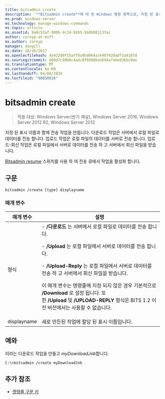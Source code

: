 ```yaml
---
title: bitsadmin create
description: '**Bitsadmin create**에 대 한 Windows 명령 항목으로, 지정 된 표시 이름으로 전송 작업을 만듭니다.'
ms.prod: windows-server
ms.technology: manage-windows-commands
ms.topic: article
ms.assetid: 9a8c53af-900b-4c24-9265-5b8b08213fac
author: coreyp-at-msft
ms.author: coreyp
manager: dongill
ms.date: 10/16/2017
ms.openlocfilehash: 4a922d9f15aff0a9bd064a7e987920adf3a9107d
ms.sourcegitcommit: b00d7c8968c4adc8f699dbee694afe6ed36bc9de
ms.translationtype: MT
ms.contentlocale: ko-KR
ms.lasthandoff: 04/08/2020
ms.locfileid: "80850816"
---
```

# <a name="bitsadmin-create"></a>bitsadmin create

>적용 대상: Windows Server(반기 채널), Windows Server 2016, Windows Server 2012 R2, Windows Server 2012

지정 된 표시 이름과 함께 전송 작업을 만듭니다. 다운로드 작업은 서버에서 로컬 파일로 데이터를 전송 합니다. 업로드 작업은 로컬 파일의 데이터를 서버로 전송 합니다. 업로드-회신 작업은 로컬 파일에서 서버로 데이터를 전송 하 고 서버에서 회신 파일을 받습니다.

[Bitsadmin resume](bitsadmin-resume.md) 스위치를 사용 하 여 전송 큐에서 작업을 활성화 합니다.

## <a name="syntax"></a>구문

```
bitsadmin /create [type] displayname
```

### <a name="parameters"></a>매개 변수

| 매개 변수 | 설명 |
| ------- | -------- |
| 형식 | -  **/다운로드** 는 서버에서 로컬 파일로 데이터를 전송 합니다.<p>-  **/Upload** 는 로컬 파일에서 서버로 데이터를 전송 합니다.<p>-  **/Upload-Reply** 는 로컬 파일에서 서버로 데이터를 전송 하 고 서버에서 회신 파일을 받습니다.<p>이 매개 변수는 명령줄에 지정 되지 않은 경우 기본적으로 **/Download** 로 설정 됩니다. 또한 **/Upload** 및 **/UPLOAD-REPLY** 형식은 BITS 1.2 이전 버전에서는 사용할 수 없습니다. |
| displayname | 새로 만든된 작업에 할당 된 표시 이름입니다. |

## <a name="examples"></a><a name=BKMK_examples></a>예와

이라는 다운로드 작업을 만들고 *myDownloadJob*합니다.

```
C:\>bitsadmin /create myDownloadJob
```

## <a name="additional-references"></a>추가 참조

- [명령줄 구문 키](command-line-syntax-key.md)
